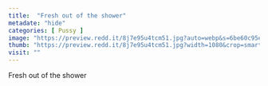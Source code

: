 ```yaml
---
title:  "Fresh out of the shower"
metadate: "hide"
categories: [ Pussy ]
image: "https://preview.redd.it/8j7e95u4tcm51.jpg?auto=webp&s=6be60c95ed5b673ed9eab823c283d0d35acc94a2"
thumb: "https://preview.redd.it/8j7e95u4tcm51.jpg?width=1080&crop=smart&auto=webp&s=9508f5f3e42a6bf0a85d5aa4644726425ad7b032"
visit: ""
---
```

Fresh out of the shower

